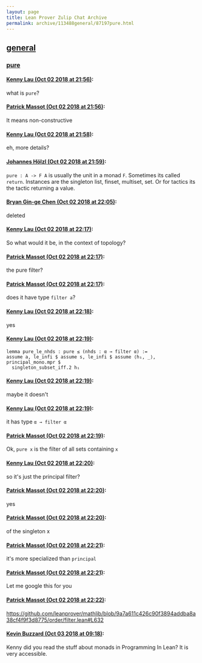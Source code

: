 ```yaml
---
layout: page
title: Lean Prover Zulip Chat Archive 
permalink: archive/113488general/87197pure.html
---
```


## [general](index.html)
### [pure](87197pure.html)

#### [Kenny Lau (Oct 02 2018 at 21:56)](https://leanprover.zulipchat.com/#narrow/stream/113488-general/topic/pure/near/135059937):
what is `pure`?

#### [Patrick Massot (Oct 02 2018 at 21:56)](https://leanprover.zulipchat.com/#narrow/stream/113488-general/topic/pure/near/135059948):
It means non-constructive

#### [Kenny Lau (Oct 02 2018 at 21:58)](https://leanprover.zulipchat.com/#narrow/stream/113488-general/topic/pure/near/135060057):
eh, more details?

#### [Johannes Hölzl (Oct 02 2018 at 21:59)](https://leanprover.zulipchat.com/#narrow/stream/113488-general/topic/pure/near/135060084):
`pure : A -> F A` is usually the unit in a monad `F`. Sometimes its called `return`. Instances are the singleton list, finset, multiset, set. Or for tactics its the tactic returning a value.

#### [Bryan Gin-ge Chen (Oct 02 2018 at 22:05)](https://leanprover.zulipchat.com/#narrow/stream/113488-general/topic/pure/near/135060411):
deleted

#### [Kenny Lau (Oct 02 2018 at 22:17)](https://leanprover.zulipchat.com/#narrow/stream/113488-general/topic/pure/near/135061158):
So what would it be, in the context of topology?

#### [Patrick Massot (Oct 02 2018 at 22:17)](https://leanprover.zulipchat.com/#narrow/stream/113488-general/topic/pure/near/135061165):
the pure filter?

#### [Patrick Massot (Oct 02 2018 at 22:17)](https://leanprover.zulipchat.com/#narrow/stream/113488-general/topic/pure/near/135061173):
does it have type `filter a`?

#### [Kenny Lau (Oct 02 2018 at 22:18)](https://leanprover.zulipchat.com/#narrow/stream/113488-general/topic/pure/near/135061230):
yes

#### [Kenny Lau (Oct 02 2018 at 22:19)](https://leanprover.zulipchat.com/#narrow/stream/113488-general/topic/pure/near/135061255):
```lean
lemma pure_le_nhds : pure ≤ (nhds : α → filter α) :=
assume a, le_infi $ assume s, le_infi $ assume ⟨h₁, _⟩, principal_mono.mpr $
  singleton_subset_iff.2 h₁
```

#### [Kenny Lau (Oct 02 2018 at 22:19)](https://leanprover.zulipchat.com/#narrow/stream/113488-general/topic/pure/near/135061256):
maybe it doesn't

#### [Kenny Lau (Oct 02 2018 at 22:19)](https://leanprover.zulipchat.com/#narrow/stream/113488-general/topic/pure/near/135061266):
it has type `α → filter α`

#### [Patrick Massot (Oct 02 2018 at 22:19)](https://leanprover.zulipchat.com/#narrow/stream/113488-general/topic/pure/near/135061279):
Ok, `pure x` is the filter of all sets containing `x`

#### [Kenny Lau (Oct 02 2018 at 22:20)](https://leanprover.zulipchat.com/#narrow/stream/113488-general/topic/pure/near/135061350):
so it's just the principal filter?

#### [Patrick Massot (Oct 02 2018 at 22:20)](https://leanprover.zulipchat.com/#narrow/stream/113488-general/topic/pure/near/135061385):
yes

#### [Patrick Massot (Oct 02 2018 at 22:20)](https://leanprover.zulipchat.com/#narrow/stream/113488-general/topic/pure/near/135061388):
of the singleton x

#### [Patrick Massot (Oct 02 2018 at 22:21)](https://leanprover.zulipchat.com/#narrow/stream/113488-general/topic/pure/near/135061411):
it's more specialized than `principal`

#### [Patrick Massot (Oct 02 2018 at 22:21)](https://leanprover.zulipchat.com/#narrow/stream/113488-general/topic/pure/near/135061450):
Let me google this for you

#### [Patrick Massot (Oct 02 2018 at 22:22)](https://leanprover.zulipchat.com/#narrow/stream/113488-general/topic/pure/near/135061494):
https://github.com/leanprover/mathlib/blob/9a7a611c426c90f3894addba8a38cf4f9f3d8775/order/filter.lean#L632

#### [Kevin Buzzard (Oct 03 2018 at 09:18)](https://leanprover.zulipchat.com/#narrow/stream/113488-general/topic/pure/near/135085949):
Kenny did you read the stuff about monads in Programming In Lean? It is very accessible.

